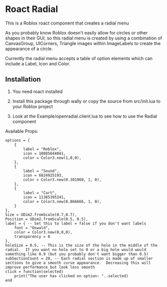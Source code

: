 # Roact Radial

This is a Roblox roact component that creates a radial menu

As you probably know Roblox doesn't easily allow for circles or other shapes in their GUI, so this radial menu is created by using a combination of CanvasGroup, UICorners, Triangle images within ImageLabels to create the appearance of a circle.

Currently the radial menu accepts a table of option elements which can include a Label, Icon and Color.

## Installation

1) You need roact installed

2) Install this package through wally or copy the source from src/init.lua to your Roblox project

3) Look at the Example/openradial.client.lua to see how to use the Radial component


Available Props:

	options = { 
		{
			label = "Roblox",
			icon = 10885644041,
			color = Color3.new(1,0,0),
		},
		{
			label = "Sound",
			icon = 6824925193,
			color = Color3.new(0.301960, 1, 0),
		},
		{
			label = "Cart",
			icon = 11385395241,
			color = Color3.new(0.866666, 1, 0),
		}
	},
    Size = UDim2.fromScale(0.7,0.7),
    Position = UDim2.fromScale(0.5, 0.5),
	label = { -- Set this to label = false if you don't want labels
        font = "Oswald",
        color = Color3.new(0,0,0),
        transparency = 0
	},
	holeSize = 0.5, -- This is the size of the hole in the middle of the radial.  If you want no hole set to 0 or a big hole would would something like 0.9 (but you probably don't want bigger than 0.5)
	subSectionCount = 20, -- Each radial section is made up of smaller sections to give a smooth curve appearance.  Decreasing this will improve performance but look less smooth
	click = function(selected)
		print("The user has clicked on option: "..selected)
	end
